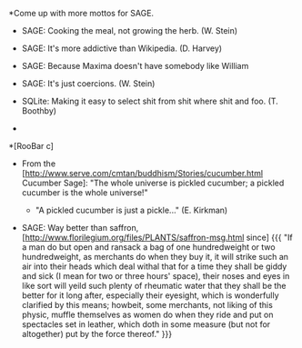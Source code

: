  *Come up with more mottos for SAGE.

  * SAGE: Cooking the meal, not growing the herb.  (W. Stein)

  * SAGE: It's more addictive than Wikipedia. (D. Harvey)

  * SAGE: Because Maxima doesn't have somebody like William

  * SAGE: It's just coercions. (W. Stein)

  * SQLite: Making it easy to select shit from shit where shit and foo. (T. Boothby)

  * 

 *[RooBar c] 

 * From the [http://www.serve.com/cmtan/buddhism/Stories/cucumber.html Cucumber Sage]: "The whole universe is pickled cucumber; a pickled cucumber is the whole universe!"
   * "A pickled cucumber is just a pickle..." (E. Kirkman)


 * SAGE: Way better than saffron, [http://www.florilegium.org/files/PLANTS/saffron-msg.html since]
{{{
"If a man do but open and ransack a bag of one hundredweight or two
hundredweight, as merchants do when they buy it, it will strike such an air
into their heads which deal withal that for a time they shall be giddy and
sick (I mean for two or three hours' space), their noses and eyes in like
sort will yeild such plenty of rheumatic water that they shall be the
better for it long after, especially their eyesight, which is wonderfully
clarified by this means; howbeit, some merchants, not liking of this
physic, muffle themselves as women do when they ride and put on spectacles
set in leather, which doth in some measure (but not for altogether) put by
the force thereof."
}}}
